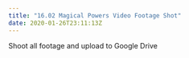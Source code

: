 ```yaml
---
title: "16.02 Magical Powers Video Footage Shot"
date: 2020-01-26T23:11:13Z
---
```


Shoot all footage and upload to Google Drive

